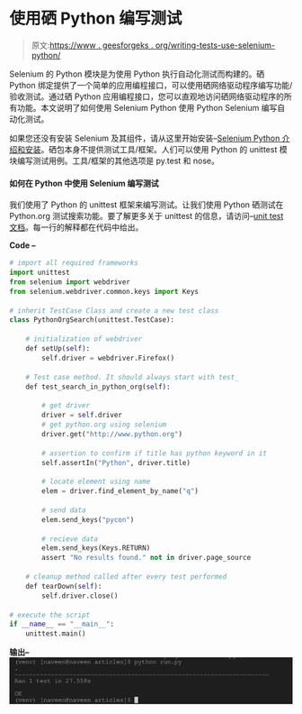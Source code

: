 # 使用硒 Python 编写测试

> 原文:[https://www . geesforgeks . org/writing-tests-use-selenium-python/](https://www.geeksforgeeks.org/writing-tests-using-selenium-python/)

Selenium 的 Python 模块是为使用 Python 执行自动化测试而构建的。硒 Python 绑定提供了一个简单的应用编程接口，可以使用硒网络驱动程序编写功能/验收测试。通过硒 Python 应用编程接口，您可以直观地访问硒网络驱动程序的所有功能。本文说明了如何使用 Selenium Python 使用 Python Selenium 编写自动化测试。

如果您还没有安装 Selenium 及其组件，请从这里开始安装–[Selenium Python 介绍和安装](https://geeksforgeeks.org/selenium-python-introduction-and-installation/)。硒包本身不提供测试工具/框架。人们可以使用 Python 的 unittest 模块编写测试用例。工具/框架的其他选项是 py.test 和 nose。

#### 如何在 Python 中使用 Selenium 编写测试

我们使用了 Python 的 unittest 框架来编写测试。让我们使用 Python 硒测试在 Python.org 测试搜索功能。要了解更多关于 unittest 的信息，请访问–[unit test 文档](https://docs.python.org/2/library/unittest.html)。每一行的解释都在代码中给出。

**Code –**

```py
# import all required frameworks
import unittest
from selenium import webdriver
from selenium.webdriver.common.keys import Keys

# inherit TestCase Class and create a new test class
class PythonOrgSearch(unittest.TestCase):

    # initialization of webdriver
    def setUp(self):
        self.driver = webdriver.Firefox()

    # Test case method. It should always start with test_
    def test_search_in_python_org(self):

        # get driver
        driver = self.driver
        # get python.org using selenium
        driver.get("http://www.python.org")

        # assertion to confirm if title has python keyword in it
        self.assertIn("Python", driver.title)

        # locate element using name
        elem = driver.find_element_by_name("q")

        # send data
        elem.send_keys("pycon")

        # recieve data
        elem.send_keys(Keys.RETURN)
        assert "No results found." not in driver.page_source

    # cleanup method called after every test performed
    def tearDown(self):
        self.driver.close()

# execute the script
if __name__ == "__main__":
    unittest.main()
```

**输出–**
![write-tests-using-pytohn-selenium](img/d2c8276887a18582c29bece14c41ba03.png)